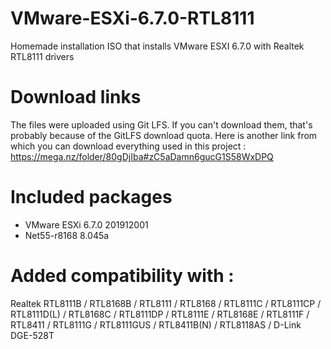 # VMware-ESXi-6.7.0-RTL8111

Homemade installation ISO that installs VMware ESXI 6.7.0 with Realtek RTL8111 drivers

# Download links
The files were uploaded using Git LFS. If you can't download them, that's probably because of the GitLFS download quota.
Here is another link from which you can download everything used in this project : 
https://mega.nz/folder/80gDjIba#zC5aDamn6gucG1S58WxDPQ

# Included packages
- VMware ESXi 6.7.0 201912001
- Net55-r8168 8.045a

# Added compatibility with : 
Realtek RTL8111B / RTL8168B / RTL8111 / RTL8168 / RTL8111C / RTL8111CP / RTL8111D(L) / RTL8168C / RTL8111DP / RTL8111E / RTL8168E / RTL8111F / RTL8411 / RTL8111G / RTL8111GUS / RTL8411B(N) / RTL8118AS / D-Link DGE-528T
